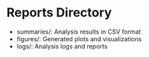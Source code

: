 # Reports Directory

- summaries/: Analysis results in CSV format
- figures/: Generated plots and visualizations
- logs/: Analysis logs and reports 